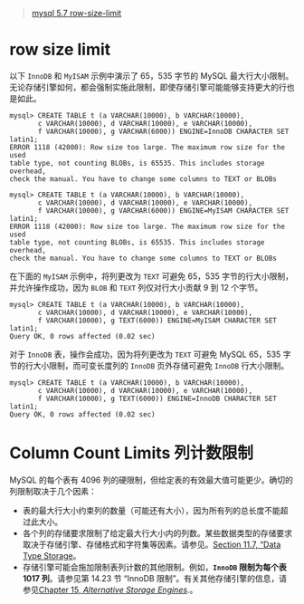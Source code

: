 > [mysql 5.7 row-size-limit](https://dev.mysql.com/doc/refman/5.7/en/column-count-limit.html#row-size-limits)

# row size limit

以下 `InnoDB` 和 `MyISAM` 示例中演示了 65，535 字节的 MySQL 最大行大小限制。无论存储引擎如何，都会强制实施此限制，即使存储引擎可能能够支持更大的行也是如此。

```shell
mysql> CREATE TABLE t (a VARCHAR(10000), b VARCHAR(10000),
       c VARCHAR(10000), d VARCHAR(10000), e VARCHAR(10000),
       f VARCHAR(10000), g VARCHAR(6000)) ENGINE=InnoDB CHARACTER SET latin1;
ERROR 1118 (42000): Row size too large. The maximum row size for the used
table type, not counting BLOBs, is 65535. This includes storage overhead,
check the manual. You have to change some columns to TEXT or BLOBs
```

```shell
mysql> CREATE TABLE t (a VARCHAR(10000), b VARCHAR(10000),
       c VARCHAR(10000), d VARCHAR(10000), e VARCHAR(10000),
       f VARCHAR(10000), g VARCHAR(6000)) ENGINE=MyISAM CHARACTER SET latin1;
ERROR 1118 (42000): Row size too large. The maximum row size for the used
table type, not counting BLOBs, is 65535. This includes storage overhead,
check the manual. You have to change some columns to TEXT or BLOBs
```



在下面的 `MyISAM` 示例中，将列更改为 `TEXT` 可避免 65，535 字节的行大小限制，并允许操作成功，因为 `BLOB` 和 `TEXT` 列仅对行大小贡献 9 到 12 个字节。

```shell
mysql> CREATE TABLE t (a VARCHAR(10000), b VARCHAR(10000),
       c VARCHAR(10000), d VARCHAR(10000), e VARCHAR(10000),
       f VARCHAR(10000), g TEXT(6000)) ENGINE=MyISAM CHARACTER SET latin1;
Query OK, 0 rows affected (0.02 sec)
```



对于 `InnoDB` 表，操作会成功，因为将列更改为 `TEXT` 可避免 MySQL 65，535 字节的行大小限制，而可变长度列的 `InnoDB` 页外存储可避免 `InnoDB` 行大小限制。

```shell
mysql> CREATE TABLE t (a VARCHAR(10000), b VARCHAR(10000),
       c VARCHAR(10000), d VARCHAR(10000), e VARCHAR(10000),
       f VARCHAR(10000), g TEXT(6000)) ENGINE=InnoDB CHARACTER SET latin1;
Query OK, 0 rows affected (0.02 sec)
```

# Column Count Limits 列计数限制

MySQL 的每个表有 4096 列的硬限制，但给定表的有效最大值可能更少。确切的列限制取决于几个因素：

- 表的最大行大小约束列的数量（可能还有大小），因为所有列的总长度不能超过此大小。
- 各个列的存储要求限制了给定最大行大小内的列数。某些数据类型的存储要求取决于存储引擎、存储格式和字符集等因素。请参见。[Section 11.7, “Data Type Storage](https://dev.mysql.com/doc/refman/5.7/en/storage-requirements.html)。
- 存储引擎可能会施加限制表列计数的其他限制。例如，**`InnoDB` 限制为每个表 1017 列**。请参见第 14.23 节 “InnoDB 限制”。有关其他存储引擎的信息，请参见[Chapter 15, *Alternative Storage Engines*](https://dev.mysql.com/doc/refman/5.7/en/storage-engines.html).。